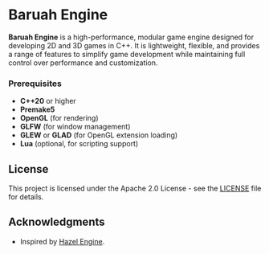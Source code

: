 # Baruah Engine

**Baruah Engine** is a high-performance, modular game engine designed for developing 2D and 3D games in C++. It is lightweight, flexible, and provides a range of features to simplify game development while maintaining full control over performance and customization.

### Prerequisites

- **C++20** or higher
- **Premake5**
- **OpenGL** (for rendering)
- **GLFW** (for window management)
- **GLEW** or **GLAD** (for OpenGL extension loading)
- **Lua** (optional, for scripting support)

## License

This project is licensed under the Apache 2.0 License - see the [LICENSE](LICENSE) file for details.

## Acknowledgments

- Inspired by [Hazel Engine](https://github.com/TheCherno/Haze).
